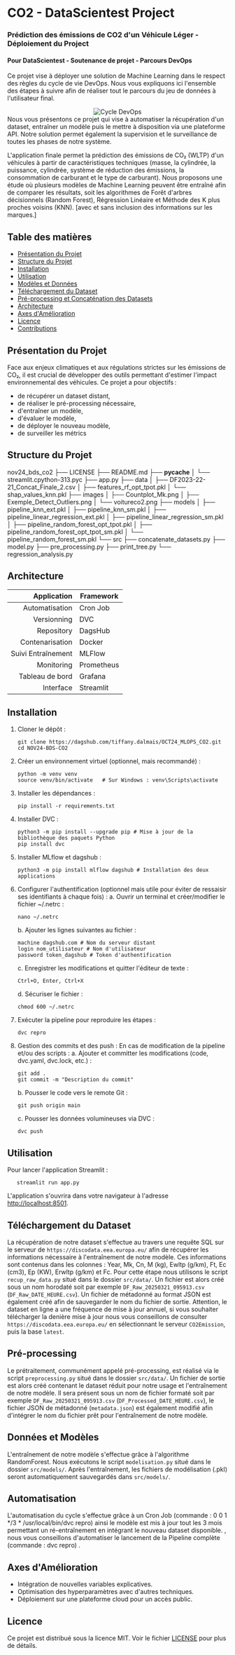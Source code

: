 # CO2 - DataScientest Project
### Prédiction des émissions de CO2 d'un Véhicule Léger - Déploiement du Project
#### Pour DataScientest - Soutenance de projet - Parcours DevOps


Ce projet vise à déployer une solution de Machine Learning dans le respect des règles du cycle de vie DevOps. Nous vous expliquons ici l'ensemble des étapes à suivre afin de réaliser tout le parcours du jeu de données à l'utilisateur final.

<div align="center">
  <picture>
    <img alt="Cycle DevOps" src="https://browserstack.wpenginepowered.com/wp-content/uploads/2023/02/DevOps-Lifecycle.jpg">
  </picture>
</div>
Nous vous présentons ce projet qui vise à automatiser la récupération d'un dataset, entraîner un modèle puis le mettre à disposition via une plateforme API. Notre solution permet également la supervision et le surveillance de toutes les phases de notre système. 

L'application finale permet la prédiction des émissions de CO₂ (WLTP) d'un véhicules à partir de caractéristiques techniques (masse, la cylindrée, la puissance, cylindrée, système de réduction des émissions, la consommation de carburant et le type de carburant). Nous proposons une étude où plusieurs modèles de Machine Learning peuvent être entraîné afin de comparer les résultats, soit les algorithmes de Forêt d'arbres décisionnels (Random Forest), Régression Linéaire et Méthode des K plus proches voisins (KNN).
[avec et sans inclusion des informations sur les marques.]

## Table des matières

- [Présentation du Projet](#présentation-du-projet)
- [Structure du Projet](#structure-du-projet)
- [Installation](#installation)
- [Utilisation](#utilisation)
- [Modèles et Données](#modèles-et-données)
- [Téléchargement du Dataset](#téléchargement-du-dataset)
- [Pré-processing et Concaténation des Datasets](#pré-processing-et-concaténation-des-datasets)
- [Architecture](#architecture)
- [Axes d'Amélioration](#axes-damélioration)
- [Licence](#licence)
- [Contributions](#contributions)

## Présentation du Projet

Face aux enjeux climatiques et aux régulations strictes sur les émissions de CO₂, il est crucial de développer des outils permettant d'estimer l'impact environnemental des véhicules. Ce projet a pour objectifs :
- de récupérer un dataset distant,
- de réaliser le pré-processing nécessaire,
- d'entraîner un modèle,
- d'évaluer le modèle,
- de déployer le nouveau modèle,
- de surveiller les métrics

## Structure du Projet

  nov24_bds_co2
├── LICENSE
├── README.md
├── __pycache__
│   └── streamlit.cpython-313.pyc
├── app.py
├── data
│   ├── DF2023-22-21_Concat_Finale_2.csv
│   ├── features_rf_opt_tpot.pkl
│   └── shap_values_knn.pkl
├── images
│   ├── Countplot_Mk.png
│   ├── Exemple_Detect_Outliers.png
│   └── voitureco2.png
├── models
│   ├── pipeline_knn_ext.pkl
│   ├── pipeline_knn_sm.pkl
│   ├── pipeline_linear_regression_ext.pkl
│   ├── pipeline_linear_regression_sm.pkl
│   ├── pipeline_random_forest_opt_tpot.pkl
│   ├── pipeline_random_forest_opt_tpot_sm.pkl
│   └── pipeline_random_forest_sm.pkl
└── src
    ├── concatenate_datasets.py
    ├── model.py
    ├── pre_processing.py
    ├── print_tree.py
    └── regression_analysis.py

       
## Architecture

|     Application    | Framework |
|-------------------:|-----------|
|   Automatisation   | Cron Job  |
|     Versionning    | DVC       |
|      Repository    | DagsHub   |
|   Contenarisation  | Docker    |
| Suivi Entraînement | MLFlow    |
|     Monitoring     | Prometheus|
|  Tableau de bord   | Grafana   |
|     Interface      | Streamlit |



## Installation

1. Cloner le dépôt :

       git clone https://dagshub.com/tiffany.dalmais/OCT24_MLOPS_CO2.git
       cd NOV24-BDS-CO2

2. Créer un environnement virtuel (optionnel, mais recommandé) :

       python -m venv venv
       source venv/bin/activate   # Sur Windows : venv\Scripts\activate

3. Installer les dépendances :

       pip install -r requirements.txt

4. Installer DVC :

       python3 -m pip install --upgrade pip # Mise à jour de la bibliothèque des paquets Python
       pip install dvc

5. Installer MLflow et dagshub :

       python3 -m pip install mlflow dagshub # Installation des deux applications


6. Configurer l'authentification (optionnel mais utile pour éviter de ressaisir ses identifiants à chaque fois) : 
       a. Ouvrir un terminal et créer/modifier le fichier ~/.netrc :

       nano ~/.netrc

    b. Ajouter les lignes suivantes au fichier : 

       machine dagshub.com # Nom du serveur distant
       login nom_utilisateur # Nom d'utilisateur
       password token_dagshub # Token d'authentification

    c. Enregistrer les modifications et quitter l'éditeur de texte : 

       Ctrl+O, Enter, Ctrl+X

    d. Sécuriser le fichier : 

       chmod 600 ~/.netrc


8. Exécuter la pipeline pour reproduire les étapes : 

       dvc repro

10. Gestion des commits et des push : 
En cas de modification de la pipeline et/ou des scripts : 
    a. Ajouter et committer les modifications (code, dvc.yaml, dvc.lock, etc.) :
    
        git add .
        git commit -m "Description du commit"

    b. Pousser le code vers le remote Git :
    
        git push origin main

    c. Pousser les données volumineuses via DVC :

        dvc push
       
## Utilisation

Pour lancer l'application Streamlit :

       streamlit run app.py

L'application s'ouvrira dans votre navigateur à l'adresse [http://localhost:8501](http://localhost:8501).

## Téléchargement du Dataset

La récupération de notre dataset s'effectue au travers une requête SQL sur le serveur de `https://discodata.eea.europa.eu/` afin de récupérer les informations nécessaire à l'entraînement de notre modèle. Ces informations sont contenus dans les colonnes : Year, Mk, Cn, M (kg), Ewltp (g/km), Ft, Ec (cm3), Ep (KW), Erwltp (g/km) et Fc. Pour cette étape nous utilisons le script `recup_raw_data.py` situé dans le dossier `src/data/`. Un fichier est alors créé sous un nom horodaté soit par exemple `DF_Raw_20250321_095913.csv` (`DF_Raw_DATE_HEURE.csv`). Un fichier de métadonné au format JSON est également créé afin de sauvegarder le nom du fichier de sortie.
Attention, le dataset en ligne a une fréquence de mise à jour annuel, si vous souhaiter télécharger la denière mise à jour  nous vous conseillons de consulter `https://discodata.eea.europa.eu/` en sélectionnant le serveur `CO2Emission`, puis la base `latest`.


## Pré-processing

Le prétraitement, communément appelé pré-processing, est réalisé via le script `preprocessing.py` situé dans le dossier `src/data/`. Un fichier de sortie est alors créé contenant le dataset réduit pour notre usage et l'entraînement de notre modèle. Il sera présent sous un nom de fichier formaté soit par exemple `DF_Raw_20250321_095913.csv` (`DF_Processed_DATE_HEURE.csv`), le fichier JSON de métadonné (`metadata.json`) est également modifié afin d'intégrer le nom du fichier prêt pour l'entraînement de notre modèle.


## Données et Modèles

L'entraînement de notre modèle s'effectue grâce à l'algorithme RandomForest. Nous exécutons le script `modelisation.py` situé dans le dossier `src/models/`. Après l'entraînement, les fichiers de modélisation (.pkl) seront automatiquement sauvegardés dans `src/models/`.


## Automatisation

L'automatisation du cycle s'effectue grâce à un Cron Job (commande : 0 0 1 */3 * /usr/local/bin/dvc repro) ainsi le modèle est mis à jour tout les 3 mois permettant un ré-entraînement en intégrant le nouveau dataset disponible. , nous vous conseillons d'automatiser le lancement de la Pipeline complète (commande : dvc repro) . 

## Axes d'Amélioration

- Intégration de nouvelles variables explicatives.
- Optimisation des hyperparamètres avec d'autres techniques.
- Déploiement sur une plateforme cloud pour un accès public.

## Licence

Ce projet est distribué sous la licence MIT. Voir le fichier [LICENSE](LICENSE) pour plus de détails.
